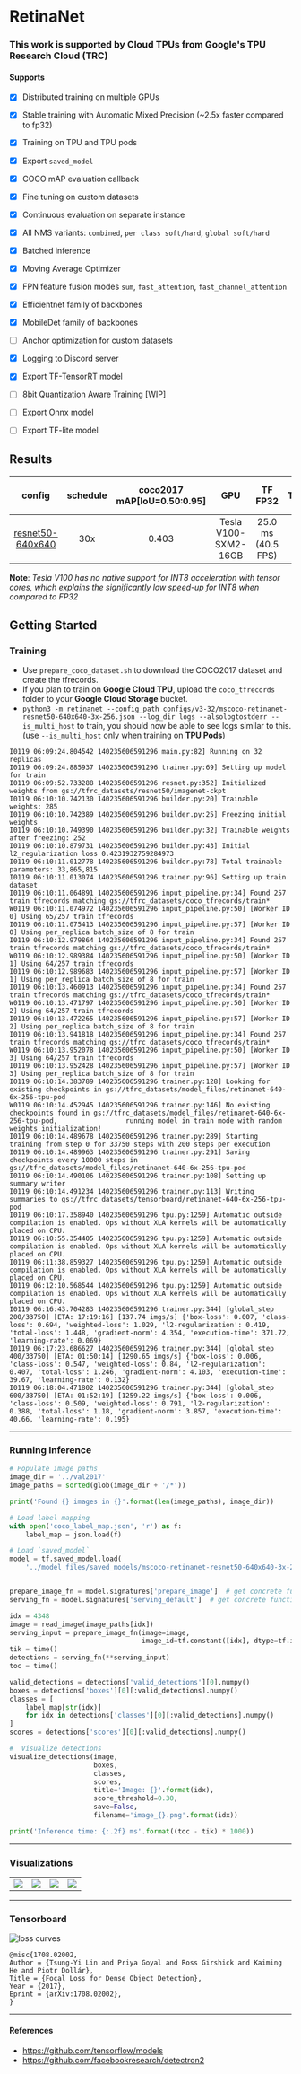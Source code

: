 # RetinaNet
### This work is supported by Cloud TPUs from Google's TPU Research Cloud (TRC)

#### Supports
 - [x] Distributed training on multiple GPUs
 - [x] Stable training with Automatic Mixed Precision (~2.5x faster compared to fp32)
 - [x] Training on TPU and TPU pods
 - [x] Export `saved_model`
 - [x] COCO mAP evaluation callback
 - [x] Fine tuning on custom datasets
 - [x] Continuous evaluation on separate instance
 - [x] All NMS variants:  `combined`, `per class soft/hard`, `global soft/hard`
 - [x] Batched inference
 - [x] Moving Average Optimizer
 - [x] FPN feature fusion modes `sum`, `fast_attention`, `fast_channel_attention`
 - [x] Efficientnet family of backbones
 - [x] MobileDet family of backbones
 - [ ] Anchor optimization for custom datasets
 - [x] Logging to Discord server
 - [x] Export TF-TensorRT model
 - [ ] 8bit Quantization Aware Training [WIP]
 - [ ] Export Onnx model
 - [ ] Export TF-lite model


## Results
| config | schedule | coco2017 mAP[IoU=0.50:0.95] | GPU |TF FP32 | TF-TensorRT FP32 | TF-TensorRT FP16| TF-TensorRT INT8 |
|:----:|:----:|:----:|:----:|:----:|:----:|:----:|:----:|
| [resnet50-640x640](configs/v3-32/mscoco-retinanet-resnet50-640x640-30x-256.json) | 30x | 0.403 | Tesla V100-SXM2-16GB | 25.0 ms (40.5 FPS) | 19.0 ms (52.6 FPS) | 11.0 ms (90.1 FPS) | 10.7 ms (93.4 FPS) |

**Note**: *Tesla V100 has no native support for INT8 acceleration with tensor cores, which explains the significantly low speed-up for INT8 when compared to FP32*

## Getting Started
### Training
 - Use `prepare_coco_dataset.sh` to download the COCO2017 dataset and create the tfrecords.
 - If you plan to train on **Google Cloud TPU**, upload the `coco_tfrecords` folder to your **Google Cloud Storage** bucket.
 - `python3 -m retinanet --config_path configs/v3-32/mscoco-retinanet-resnet50-640x640-3x-256.json --log_dir logs --alsologtostderr --is_multi_host` to train, you should now be able to see logs similar to this. (use `--is_multi_host` only when training on **TPU Pods**)

```
I0119 06:09:24.804542 140235606591296 main.py:82] Running on 32 replicas
I0119 06:09:24.885937 140235606591296 trainer.py:69] Setting up model for train
I0119 06:09:52.733288 140235606591296 resnet.py:352] Initialized weights from gs://tfrc_datasets/resnet50/imagenet-ckpt
I0119 06:10:10.742130 140235606591296 builder.py:20] Trainable weights: 285
I0119 06:10:10.742389 140235606591296 builder.py:25] Freezing initial weights
I0119 06:10:10.749390 140235606591296 builder.py:32] Trainable weights after freezing: 252
I0119 06:10:10.879731 140235606591296 builder.py:43] Initial l2_regularization loss 0.4231932759284973
I0119 06:10:11.012778 140235606591296 builder.py:78] Total trainable parameters: 33,865,815
I0119 06:10:11.013074 140235606591296 trainer.py:96] Setting up train dataset
I0119 06:10:11.064891 140235606591296 input_pipeline.py:34] Found 257 train tfrecords matching gs://tfrc_datasets/coco_tfrecords/train*
W0119 06:10:11.074972 140235606591296 input_pipeline.py:50] [Worker ID 0] Using 65/257 train tfrecords
I0119 06:10:11.075413 140235606591296 input_pipeline.py:57] [Worker ID 0] Using per_replica batch_size of 8 for train
I0119 06:10:12.979864 140235606591296 input_pipeline.py:34] Found 257 train tfrecords matching gs://tfrc_datasets/coco_tfrecords/train*
W0119 06:10:12.989384 140235606591296 input_pipeline.py:50] [Worker ID 1] Using 64/257 train tfrecords
I0119 06:10:12.989683 140235606591296 input_pipeline.py:57] [Worker ID 1] Using per_replica batch_size of 8 for train
I0119 06:10:13.460913 140235606591296 input_pipeline.py:34] Found 257 train tfrecords matching gs://tfrc_datasets/coco_tfrecords/train*
W0119 06:10:13.471797 140235606591296 input_pipeline.py:50] [Worker ID 2] Using 64/257 train tfrecords
I0119 06:10:13.472265 140235606591296 input_pipeline.py:57] [Worker ID 2] Using per_replica batch_size of 8 for train
I0119 06:10:13.941818 140235606591296 input_pipeline.py:34] Found 257 train tfrecords matching gs://tfrc_datasets/coco_tfrecords/train*
W0119 06:10:13.952078 140235606591296 input_pipeline.py:50] [Worker ID 3] Using 64/257 train tfrecords
I0119 06:10:13.952428 140235606591296 input_pipeline.py:57] [Worker ID 3] Using per_replica batch_size of 8 for train
I0119 06:10:14.383789 140235606591296 trainer.py:128] Looking for existing checkpoints in gs://tfrc_datasets/model_files/retinanet-640-6x-256-tpu-pod
W0119 06:10:14.452945 140235606591296 trainer.py:146] No existing checkpoints found in gs://tfrc_datasets/model_files/retinanet-640-6x-256-tpu-pod,                 running model in train mode with random weights initialization!
I0119 06:10:14.489678 140235606591296 trainer.py:289] Starting training from step 0 for 33750 steps with 200 steps per execution
I0119 06:10:14.489963 140235606591296 trainer.py:291] Saving checkpoints every 10000 steps in gs://tfrc_datasets/model_files/retinanet-640-6x-256-tpu-pod
I0119 06:10:14.490106 140235606591296 trainer.py:108] Setting up summary writer
I0119 06:10:14.491234 140235606591296 trainer.py:113] Writing summaries to gs://tfrc_datasets/tensorboard/retinanet-640-6x-256-tpu-pod
I0119 06:10:17.358940 140235606591296 tpu.py:1259] Automatic outside compilation is enabled. Ops without XLA kernels will be automatically placed on CPU.
I0119 06:10:55.354405 140235606591296 tpu.py:1259] Automatic outside compilation is enabled. Ops without XLA kernels will be automatically placed on CPU.
I0119 06:11:38.859327 140235606591296 tpu.py:1259] Automatic outside compilation is enabled. Ops without XLA kernels will be automatically placed on CPU.
I0119 06:12:10.568544 140235606591296 tpu.py:1259] Automatic outside compilation is enabled. Ops without XLA kernels will be automatically placed on CPU.
I0119 06:16:43.704283 140235606591296 trainer.py:344] [global_step 200/33750] [ETA: 17:19:16] [137.74 imgs/s] {'box-loss': 0.007, 'class-loss': 0.694, 'weighted-loss': 1.029, 'l2-regularization': 0.419, 'total-loss': 1.448, 'gradient-norm': 4.354, 'execution-time': 371.72, 'learning-rate': 0.069}
I0119 06:17:23.686627 140235606591296 trainer.py:344] [global_step 400/33750] [ETA: 01:50:14] [1290.65 imgs/s] {'box-loss': 0.006, 'class-loss': 0.547, 'weighted-loss': 0.84, 'l2-regularization': 0.407, 'total-loss': 1.246, 'gradient-norm': 4.103, 'execution-time': 39.67, 'learning-rate': 0.132}
I0119 06:18:04.471802 140235606591296 trainer.py:344] [global_step 600/33750] [ETA: 01:52:19] [1259.22 imgs/s] {'box-loss': 0.006, 'class-loss': 0.509, 'weighted-loss': 0.791, 'l2-regularization': 0.388, 'total-loss': 1.18, 'gradient-norm': 3.857, 'execution-time': 40.66, 'learning-rate': 0.195}

```
___
### Running Inference
```python
# Populate image paths
image_dir = '../val2017'
image_paths = sorted(glob(image_dir + '/*'))

print('Found {} images in {}'.format(len(image_paths), image_dir))

# Load label mapping
with open('coco_label_map.json', 'r') as f:
    label_map = json.load(f)

# Load `saved_model`
model = tf.saved_model.load(
    '../model_files/saved_models/mscoco-retinanet-resnet50-640x640-3x-256/')


prepare_image_fn = model.signatures['prepare_image']  # get concrete function for preprocessing images
serving_fn = model.signatures['serving_default']  # get concrete function for running the model

idx = 4348
image = read_image(image_paths[idx])
serving_input = prepare_image_fn(image=image,
                                 image_id=tf.constant([idx], dtype=tf.int32))
tik = time()
detections = serving_fn(**serving_input)
toc = time()

valid_detections = detections['valid_detections'][0].numpy()
boxes = detections['boxes'][0][:valid_detections].numpy()
classes = [
    label_map[str(idx)]
    for idx in detections['classes'][0][:valid_detections].numpy()
]
scores = detections['scores'][0][:valid_detections].numpy()

#  Visualize detections
visualize_detections(image,
                     boxes,
                     classes,
                     scores,
                     title='Image: {}'.format(idx),
                     score_threshold=0.30,
                     save=False,
                     filename='image_{}.png'.format(idx))

print('Inference time: {:.2f} ms'.format((toc - tik) * 1000))
```
___
### Visualizations

<table>
  <tr>
    <td valign="top"><img src="assets/image_3116.png"></td>
    <td valign="top"><img src="assets/image_1618.png"></td>
    <td valign="top"><img src="assets/image_4964.png"></td>
    <td valign="top"><img src="assets/image_4348.png"></td>
  </tr>
 </table>

___
### Tensorboard
![loss curves](assets/tensorboard.png)

```
@misc{1708.02002,
Author = {Tsung-Yi Lin and Priya Goyal and Ross Girshick and Kaiming He and Piotr Dollár},
Title = {Focal Loss for Dense Object Detection},
Year = {2017},
Eprint = {arXiv:1708.02002},
}
```
___

#### References
 - https://github.com/tensorflow/models
 - https://github.com/facebookresearch/detectron2
